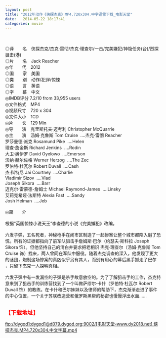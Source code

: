 ```yaml
---
layout: post
title: "2012年动作《侠探杰克》MP4.720x304.中字迅雷下载_电影天堂"
date:   2014-05-22 18:17:41
categories: movie
---
```

<html>
 <body>
  <p>
  </p>
  <p>
   <br/>
   <img alt="" border="0" src="http://apollo.s.dpool.sina.com.cn/nd/dataent/moviepic/pics/226/moviepic_e59a451cffdbad1139b21703d3347f10.jpg"/>
   <br/>
   <br/>
   ◎译　　名　侠探杰克/杰克·雷彻/杰克·理查尔/一击/完美嫌犯/神隐任务(台)/烈探狙击(港)
   <br/>
   ◎片　　名　Jack Reacher
   <br/>
   ◎年　　代　2012
   <br/>
   ◎国　　家　美国
   <br/>
   ◎类　　别　动作/犯罪/惊悚
   <br/>
   ◎语　　言　英语
   <br/>
   ◎字　　幕　中文
   <br/>
   ◎IMDB评分 7.2/10 from 33,955 users
   <br/>
   ◎文件格式　MP4
   <br/>
   ◎视频尺寸　720 x 304
   <br/>
   ◎文件大小　1CD
   <br/>
   ◎片　　长　129 Min
   <br/>
   ◎导　　演　克里斯托夫·迈考利 Christopher McQuarrie
   <br/>
   ◎主　　演　汤姆·克鲁斯 Tom Cruise  ....杰克·雷彻 Reacher
   <br/>
   罗莎曼德·派克 Rosamund Pike  ....Helen
   <br/>
   理查·詹金斯 Richard Jenkins  ....Rodin
   <br/>
   大卫·奥伊罗 David Oyelowo  ....Emerson
   <br/>
   沃纳·赫尔佐格 Werner Herzog  ....The Zec
   <br/>
   罗伯特·杜瓦尔 Robert Duvall  ....Cash
   <br/>
   杰·科特尼 Jai Courtney  ....Charlie
   <br/>
   Vladimir Sizov  ....Vlad
   <br/>
   Joseph Sikora  ....Barr
   <br/>
   迈克尔·雷蒙德-詹姆士 Michael Raymond-James  ....Linsky
   <br/>
   艾莉克希娅·法斯特 Alexia Fast  ....Sandy
   <br/>
   Josh Helman  ....Jeb
   <br/>
   <br/>
   ◎简　　介
   <br/>
   <br/>
   根据“英国惊悚小说天王”李查德的小说《完美嫌犯》改编。
   <br/>
   <br/>
   六发子弹，五名死者，神秘枪手在闹市区制造了一起惨案让整个城市都陷入魁了恐慌。所有的证据都指向了前军队狙击手詹姆斯·巴尔（约瑟夫·斯科拉 Joseph Sikora 饰）。但他坚持自己的清白并要求把老相识 杰克·理查尔（汤姆·克鲁斯 Tom Cruise 饰）找来，两人曾同在军队中服役。随着杰克调查的深入，他发现了更大的谜团，炮制这场惨案的真凶似乎另有其人，而别有用心的幕后黑手抓走了巴尔 ，只留下杰克一人探明真相。
   <br/>
   <br/>
   六发子弹中有一发漏空的子弹是杀手故意放空的。为了了解狙击手的工作，杰克特意来到了狙击手的训练营找到了一个叫做萨缪尔·卡什（罗伯特·杜瓦尔 Robert Duvall 饰）的教练。在卡什和巴尔妹妹以及律师的帮助下，杰克渐渐走进了事件的中心位置，一个关于苏联改造营和俄罗斯黑帮的秘密也慢慢浮出水面……
   <br/>
   <br/>
   <img alt="" border="0" src="http://img14.poco.cn/mypoco/myphoto/20130315/22/66548034201303152219472115744465582_001.jpg"/>
  </p>
  <p>
  </p>
  <p>
  </p>
  <p>
   <font color="#ff0000">
    <strong>
     <font size="4">
      【下载地址】
     </font>
    </strong>
   </font>
  </p>
  <p>
   <strong>
    <font color="#ff0000" size="4">
    </font>
   </strong>
  </p>
  <p>
   <strong>
    <font color="#ff0000" size="4">
    </font>
   </strong>
  </p>
  <a href="ftp://dygod1:dygod1@d079.dygod.org:9002/%5B%E7%94%B5%E5%BD%B1%E5%A4%A9%E5%A0%82-www.dy2018.net%5D.%E4%BE%A0%E6%8E%A2%E6%9D%B0%E5%85%8B.MP4.720x304.%E4%B8%AD%E6%96%87%E5%AD%97%E5%B9%95.mp4">
   ftp://dygod1:dygod1@d079.dygod.org:9002/[电影天堂-www.dy2018.net].侠探杰克.MP4.720x304.中文字幕.mp4
  </a>
 </body>
</html>
